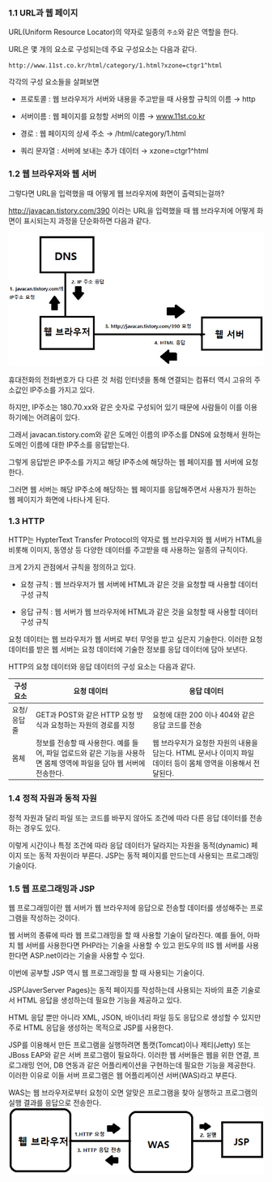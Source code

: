 ### 1.1 URL과 웹 페이지

URL(Uniform Resource Locator)의 약자로 일종의 `주소`와 같은 역할을 한다.

URL은 몇 개의 요소로 구성되는데 주요 구성요소는 다음과 같다.

``` 
http://www.11st.co.kr/html/category/1.html?xzone=ctgr1^html
```

각각의 구성 요소들을 살펴보면

- 프로토콜 : 웹 브라우저가 서버와 내용을 주고받을 때 사용할 규칙의 이름 → http

- 서버이름 : 웹 페이지를 요청할 서버의 이름 → www.11st.co.kr

- 경로 : 웹 페이지의 상세 주소 → /html/category/1.html

- 쿼리 문자열 : 서버에 보내는 추가 데이터 → xzone=ctgr1^html

### 1.2 웹 브라우저와 웹 서버

그렇다면 URL을 입력했을 때 어떻게 웹 브라우저에 화면이 출력되는걸까? 

http://javacan.tistory.com/390 이라는 URL을 입력했을 때 웹 브라우저에 어떻게 화면이 표시되는지 과정을 단순화하면 다음과 같다.

<img src = "/JSP/img/웹 브라우저와 웹 서버 통신 과정.png">

휴대전화의 전화번호가 다 다른 것 처럼 인터넷을 통해 연결되는 컴퓨터 역시 고유의 주소값인 IP주소를 가지고 있다.

하지만, IP주소는 180.70.xx와 같은 숫자로 구성되어 있기 때문에 사람들이 이를 이용하기에는 어려움이 있다. 

그래서 javacan.tistory.com와 같은 도메인 이름의 IP주소를 DNS에 요청해서 원하는 도메인 이름에 대한 IP주소를 응답받는다.

그렇게 응답받은 IP주소를 가지고 해당 IP주소에 해당하는 웹 페이지를 웹 서버에 요청한다. 

그러면 웹 서버는 해당 IP주소에 해당하는 웹 페이지를 응답해주면서 사용자가 원하는 웹 페이지가 화면에 나타나게 된다.

### 1.3 HTTP

HTTP는 HypterText Transfer Protocol의 약자로 웹 브라우저와 웹 서버가 HTML을 비롯해 이미지, 동영상 등 다양한 데이터를 주고받을 때 사용하는 일종의 규칙이다.

크게 2가지 관점에서 규칙을 정의하고 있다.

- 요청 규칙 : 웹 브라우저가 웹 서버에 HTML과 같은 것을 요청할 때 사용할 데이터 구성 규칙

- 응답 규칙 : 웹 서버가 웹 브라우저에 HTML과 같은 것을 요청할 때 사용할 데이터 구성 규칙

요청 데이터는 웹 브라우저가 웹 서버로 부터 무엇을 받고 싶은지 기술한다. 이러한 요청 데이터를 받은 웹 서버는 요청 데이터에 기술한 정보를 응답 데이터에 담아 보낸다.

HTTP의 요청 데이터와 응답 데이터의 구성 요소는 다음과 같다.

구성 요소 | 요청 데이터 | 응답 데이터
--- | --- | --- 
요청/응답 줄 | GET과 POST와 같은 HTTP 요청 방식과 요청하는 자원의 경로를 지정 | 요청에 대한 200 이나 404와 같은 응답 코드를 전송
몸체 | 정보를 전송할 때 사용한다. 예를 들어, 파일 업로드와 같은 기능을 사용하면 몸체 영역에 파일을 담아 웹 서버에 전송한다. | 웹 브라우저가 요청한 자원의 내용을 담는다. HTML 문서나 이미지 파일 데이터 등이 몸체 영역을 이용해서 전달된다.

### 1.4 정적 자원과 동적 자원

정적 자원과 달리 파일 또는 코드를 바꾸지 않아도 조건에 따라 다른 응답 데이터를 전송하는 경우도 있다. 

이렇게 시간이나 특정 조건에 따라 응답 데이터가 달라지는 자원을 동적(dynamic) 페이지 또는 동적 자원이라 부른다. JSP는 동적 페이지를 만드는데 사용되는 프로그래밍 기술이다.

### 1.5 웹 프로그래밍과 JSP

웹 프로그래밍이란 웹 서버가 웹 브라우저에 응답으로 전송할 데이터를 생성해주는 프로그램을 작성하는 것이다.

웹 서버의 종류에 따라 웹 프로그래밍을 할 때 사용할 기술이 달라진다. 예를 들어, 아파치 웹 서버를 사용한다면 PHP라는 기술을 사용할 수 있고
윈도우의 IIS 웹 서버를 사용한다면 ASP.net이라는 기술을 사용할 수 있다. 

이번에 공부할 JSP 역시 웹 프로그래밍을 할 때 사용되는 기술이다.

JSP(JaverServer Pages)는 동적 페이지를 작성하는데 사용되는 자바의 표준 기술로서 HTML 응답을 생성하는데 필요한 기능을 제공하고 있다.

HTML 응답 뿐만 아니라 XML, JSON, 바이너리 파일 등도 응답으로 생성할 수 있지만 주로 HTML 응답을 생성하는 목적으로 JSP를 사용한다.

JSP를 이용해서 만든 프로그램을 실행하려면 톰캣(Tomcat)이나 제티(Jetty) 또는 JBoss EAP와 같은 서버 프로그램이 필요하다. 이러한 웹 서버들은 웹을 위한 연결, 프로그래밍 언어, DB 연동과 같은 어플리케이션을 구현하는데 필요한 기능을 제공한다.
이러한 이유로 이들 서버 프로그램은 웹 어플리케이션 서버(WAS)라고 부른다.

WAS는 웹 브라우저로부터 요청이 오면 알맞은 프로그램을 찾아 실행하고 프로그램의 실행 결과를 응답으로 전송한다.
<img src = "/JSP/img/WAS 요청.png">


